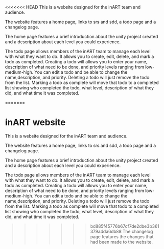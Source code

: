 <<<<<<< HEAD
This is a website designed for the inART team and audience.

The website features a home page, links to srs and sdd, a todo page and a changelog page.

The home page features a brief introduction about the unity project created and a description about each level you could experience.

The todo page allows members of the inART team to manage each level with what they want to do. It allows you to create, edit, delete, and mark a todo as completed. Creating a todo will allows you to enter your name, description of what need to be done, and priority levels ranging from low-medium-high. You can edit a todo and be able to change the name,description, and priority. Deleting a todo will just remove the todo from the list. Marking a todo as complete will move that todo to a completed list showing who completed the todo, what level, description of what they did, and what time it was completed.

=======
# inART website

This is a website designed for the inART team and audience.

The website features a home page, links to srs and sdd, a todo page and a changelog page.

The home page features a brief introduction about the unity project created and a description about each level you could experience.

The todo page allows members of the inART team to manage each level with what they want to do. It allows you to create, edit, delete, and mark a todo as completed. Creating a todo will allows you to enter your name, description of what need to be done, and priority levels ranging from low-medium-high. You can edit a todo and be able to change the name,description, and priority. Deleting a todo will just remove the todo from the list. Marking a todo as complete will move that todo to a completed list showing who completed the todo, what level, description of what they did, and what time it was completed.

>>>>>>> bd885f45776b67cf7de2dbe3b361379a4da6db88
The changelog page features the changes that had been made to the website.
